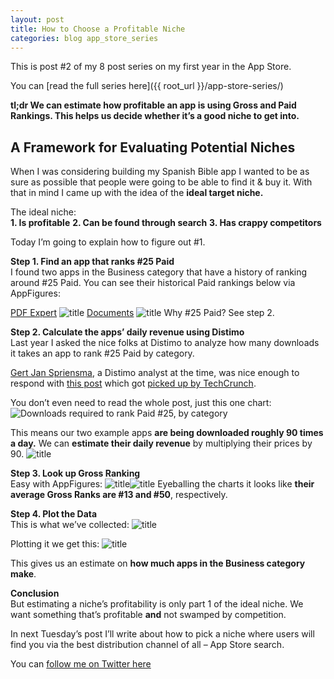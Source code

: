 ```yaml
---
layout: post
title: How to Choose a Profitable Niche
categories: blog app_store_series
---
```


This is post #2 of my 8 post series on my first year in the App Store.

You can [read the full series here]({{ root_url }}/app-store-series/)

**tl;dr We can estimate how profitable an app is using Gross and Paid Rankings. This helps us decide whether it’s a good niche to get into.**

## A Framework for Evaluating Potential Niches

When I was considering building my Spanish Bible app I wanted to be as sure as possible that people were going to be able to find it &amp; buy it. With that in mind I came up with the idea of the **ideal target niche.**

The ideal niche:  
**1. Is profitable**
**2. Can be found through search**
**3. Has crappy competitors**

Today I’m going to explain how to figure out #1.

**Step 1. Find an app that ranks #25 Paid**  
I found two apps in the Business category that have a history of ranking around #25 Paid. You can see their historical Paid rankings below via AppFigures:  

 [PDF Expert][2] ![title][3] [Documents][4] ![title][5] Why #25 Paid? See step 2.

**Step 2. Calculate the apps’ daily revenue using Distimo**   
Last year I asked the nice folks at Distimo to analyze how many downloads it takes an app to rank #25 Paid by category.

[Gert Jan Spriensma][6], a Distimo analyst at the time, was nice enough to respond with [this post][7] which got [picked up by TechCrunch][8].

You don’t even need to read the whole post, just this one chart: ![Downloads required to rank Paid #25, by category][9]

This means our two example apps **are being downloaded roughly 90 times a day.** We can **estimate their daily revenue** by multiplying their prices by 90. ![title][10]

**Step 3. Look up Gross Ranking**   
Easy with AppFigures: ![title][11]![title][12] Eyeballing the charts it looks like **their average Gross Ranks are #13 and #50**, respectively.

**Step 4. Plot the Data**    
This is what we’ve collected: ![title][13]

Plotting it we get this: ![title][14]

This gives us an estimate on **how much apps in the Business category make**.

**Conclusion**  
But estimating a niche’s profitability is only part 1 of the ideal niche. We want something that’s profitable **and** not swamped by competition.

In next Tuesday’s post I’ll write about how to pick a niche where users will find you via the best distribution channel of all – App Store search.


You can [follow me on Twitter here][15]
   
   [1]: http://trevormckendrick.com/my-first-year-in-the-app-store/
   [2]: https://itunes.apple.com/us/app/pdf-expert-professional-pdf/id323133888?mt=8
   [3]: http://trevormckendrick.com/wp-content/uploads/2013/04/PDF-Expert-Paid.png
   [4]: https://itunes.apple.com/us/app/documents/id295798315?mt=8
   [5]: http://trevormckendrick.com/wp-content/uploads/2013/04/Documents-Paid.png
   [6]: https://twitter.com/gert_jan
   [7]: http://www.distimo.com/blog/2012_05_quora-answering-series-download-volume-needed-to-hit-top-25-per-category/
   [8]: http://techcrunch.com/2012/05/16/how-many-daily-downloads-does-it-take-to-reach-the-top-of-the-app-store/
   [9]: http://trevormckendrick.com/wp-content/uploads/2013/04/Distimo-Chart.png
   [10]: http://trevormckendrick.com/wp-content/uploads/2013/04/daily-revenue-table.png
   [11]: http://trevormckendrick.com/wp-content/uploads/2013/04/PDF_Expert_Gross.png
   [12]: http://trevormckendrick.com/wp-content/uploads/2013/04/Documents_Gross.png
   [13]: http://trevormckendrick.com/wp-content/uploads/2013/04/gross-rank-%2B-revenue-table.png
   [14]: http://trevormckendrick.com/wp-content/uploads/2013/04/Business-Gross-Ranking-Chart1.png
   [15]: https://twitter.com/TrevMcKendrick
  
